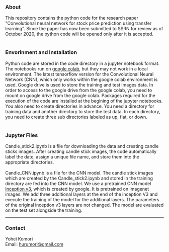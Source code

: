 <html>
<h3> About</h3>
This repository contains the python code for the research paper "Convolutional neural network for stock price prediction using transfer learning". Since the paper has now been submitted to SSRN for review as of October 2020, the python code will be opened only after it is accepted.

<br>
<br>
<h3> Envorinment and Installation</h3>
Python code are stored in the code directory in a jupyter notebook format. The notebooks run on <a href="https://colab.research.google.com/notebooks/intro.ipynb">google colab</a>, 
but they may not work in a local environment. The latest tensorflow version for the Convolutional Neural Network (CNN), which only works within the google colab environment is used.   
Google drive is used to store the training and test images data. In order to access to the google drive from the google colab, you need to mount on google drive from the google colab. 
Packages required for the execution of the code are installed at the begining of the jupyter notebooks. You also need to create directories in advance. 
You need a directory for training data and another directory to store the test data. In each directory, you need to create three sub directories labeled as up, flat, or down.

<br>
<br>
<h3> Jupyter Files </h3>
Candle_stick2.ipynb is a file for downloading the data and creating candle sticks images. After creating candle stick images, the code automatically label the date, assign a unique file name, 
and store them into the appropriate directories.
<br><br>
Candle_CNN.ipynb is a file for the CNN model. The candle stick images which are created by the Candle_stick2.ipynb and stored in the training directory are fed into the CNN model. 
We use a pretrained CNN model <a href="https://github.com/tensorflow/models/tree/master/research/inception">Inception v3</a>, which is created by google. It is pretrained on Imagenet images. We add three additional layers at the end of the inception V3 and execute the training of the model for the additional layers. The parameters of the original inception v3 layers are not changed.
The model are evaluated on the test set alongside the training.

<br>
<hr>
<h3>Contact</h3>

Yohei Komori <br>
Email: hurumori@gmail.com
</html>
